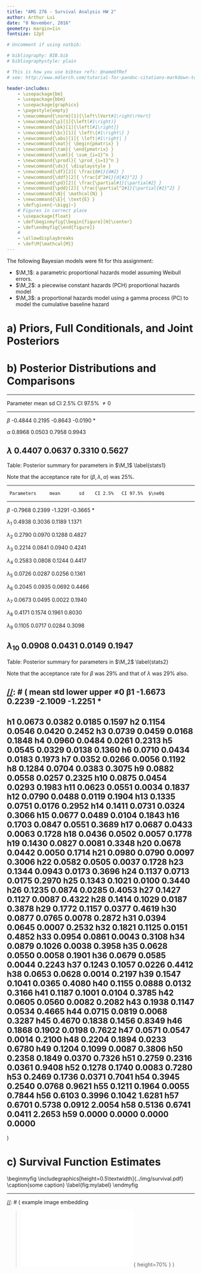```yaml
---
title: "AMS 276 - Survival Analysis HW 2"
author: Arthur Lui
date: "8 November, 2016"
geometry: margin=1in
fontsize: 12pt

# Uncomment if using natbib:

# bibliography: BIB.bib
# bibliographystyle: plain 

# This is how you use bibtex refs: @nameOfRef
# see: http://www.mdlerch.com/tutorial-for-pandoc-citations-markdown-to-latex.html)

header-includes: 
    - \usepackage{bm}
    - \usepackage{bbm}
    - \usepackage{graphicx}
    - \pagestyle{empty}
    - \newcommand{\norm}[1]{\left\lVert#1\right\rVert}
    - \newcommand{\p}[1]{\left(#1\right)}
    - \newcommand{\bk}[1]{\left[#1\right]}
    - \newcommand{\bc}[1]{ \left\{#1\right\} }
    - \newcommand{\abs}[1]{ \left|#1\right| }
    - \newcommand{\mat}{ \begin{pmatrix} }
    - \newcommand{\tam}{ \end{pmatrix} }
    - \newcommand{\suml}{ \sum_{i=1}^n }
    - \newcommand{\prodl}{ \prod_{i=1}^n }
    - \newcommand{\ds}{ \displaystyle }
    - \newcommand{\df}[2]{ \frac{d#1}{d#2} }
    - \newcommand{\ddf}[2]{ \frac{d^2#1}{d{#2}^2} }
    - \newcommand{\pd}[2]{ \frac{\partial#1}{\partial#2} }
    - \newcommand{\pdd}[2]{ \frac{\partial^2#1}{\partial{#2}^2} }
    - \newcommand{\N}{ \mathcal{N} }
    - \newcommand{\E}{ \text{E} }
    - \def\given{~\bigg|~}
    # Figures in correct place
    - \usepackage{float}
    - \def\beginmyfig{\begin{figure}[H]\center}
    - \def\endmyfig{\end{figure}}
    # 
    - \allowdisplaybreaks
    - \def\M{\mathcal{M}}
---
```


The following Bayesian models were fit for this assignment: 

- $\M_1$: a parametric proportional hazards model assuming Weibull errors.
- $\M_2$: a piecewise constant hazards (PCH) proportional hazards model
- $\M_3$: a proportional hazards model using a gamma process (PC) to model the cumulative baseline hazard 

# a) Priors, Full Conditionals, and Joint Posteriors

# b) Posterior Distributions and Comparisons

---------------------------------------------------------------
  Parameter       mean       sd    CI 2.5%    CI 97.5%  $\ne0$
-----------   --------    ------  --------   --------- --------
$\beta$        -0.4844    0.2195   -0.8643   -0.0190     *

$\alpha$        0.8968    0.0503    0.7958    0.9943

$\lambda$       0.4407    0.0637    0.3310    0.5627
---------------------------------------------------------------

Table: Posterior summary for parameters in $\M_1$ \label{stats1}

Note that the acceptance rate for $(\beta,\lambda,\alpha)$ was 25%.

----------------------------------------------------------------
     Parameters     mean       sd    CI 2.5%   CI 97.5%  $\ne0$
--------------- --------  --------  -------- ---------- --------
$\beta$          -0.7968    0.2399   -1.3291    -0.3665     *

$\lambda_1$       0.4938    0.3036    0.1189     1.1371

$\lambda_2$       0.2790    0.0970    0.1288     0.4827

$\lambda_3$       0.2214    0.0841    0.0940     0.4241

$\lambda_4$       0.2583    0.0808    0.1244     0.4417

$\lambda_5$       0.0726    0.0287    0.0256     0.1361

$\lambda_6$       0.2045    0.0935    0.0692     0.4466

$\lambda_7$       0.0673    0.0495    0.0022     0.1940

$\lambda_8$       0.4171    0.1574    0.1961     0.8030

$\lambda_9$       0.1105    0.0717    0.0284     0.3098

$\lambda_{10}$    0.0908    0.0431    0.0149     0.1947
----------------------------------------------------------------

Table: Posterior summary for parameters in $\M_2$ \label{stats2}

Note that the acceptance rate for $\beta$ was 29% and that of $\lambda$ was 29% also. 

[//]: # (
           mean       std     lower     upper ≠0
   β1   -1.6673    0.2239   -2.1009   -1.2251  *
------------------------------------------------
   h1    0.0673    0.0382    0.0185    0.1597
   h2    0.1154    0.0546    0.0420    0.2452
   h3    0.0739    0.0459    0.0168    0.1848
   h4    0.0960    0.0484    0.0261    0.2313
   h5    0.0545    0.0329    0.0138    0.1360
   h6    0.0710    0.0434    0.0183    0.1973
   h7    0.0352    0.0266    0.0056    0.1192
   h8    0.1284    0.0704    0.0383    0.3075
   h9    0.0882    0.0558    0.0257    0.2325
  h10    0.0875    0.0454    0.0293    0.1983
  h11    0.0623    0.0551    0.0034    0.1837
  h12    0.0790    0.0488    0.0119    0.1904
  h13    0.1335    0.0751    0.0176    0.2952
  h14    0.1411    0.0731    0.0324    0.3066
  h15    0.0677    0.0489    0.0104    0.1843
  h16    0.1703    0.0847    0.0551    0.3689
  h17    0.0687    0.0433    0.0063    0.1728
  h18    0.0436    0.0502    0.0057    0.1778
  h19    0.1430    0.0827    0.0081    0.3348
  h20    0.0678    0.0442    0.0050    0.1714
  h21    0.0980    0.0790    0.0097    0.3006
  h22    0.0582    0.0505    0.0037    0.1728
  h23    0.1344    0.0943    0.0173    0.3696
  h24    0.1137    0.0713    0.0175    0.2970
  h25    0.1343    0.1021    0.0100    0.3440
  h26    0.1235    0.0874    0.0285    0.4053
  h27    0.1427    0.1127    0.0087    0.4322
  h28    0.1414    0.1029    0.0187    0.3878
  h29    0.1772    0.1157    0.0377    0.4619
  h30    0.0877    0.0765    0.0078    0.2872
  h31    0.0394    0.0645    0.0007    0.2532
  h32    0.1821    0.1125    0.0151    0.4852
  h33    0.0954    0.0861    0.0043    0.3108
  h34    0.0879    0.1026    0.0038    0.3958
  h35    0.0628    0.0550    0.0058    0.1901
  h36    0.0679    0.0585    0.0044    0.2243
  h37    0.1243    0.1057    0.0226    0.4412
  h38    0.0653    0.0628    0.0014    0.2197
  h39    0.1547    0.1041    0.0365    0.4080
  h40    0.1155    0.0888    0.0132    0.3166
  h41    0.1187    0.1001    0.0104    0.3785
  h42    0.0605    0.0560    0.0082    0.2082
  h43    0.1938    0.1147    0.0534    0.4665
  h44    0.0715    0.0819    0.0068    0.3287
  h45    0.4670    0.1838    0.1456    0.8349
  h46    0.1868    0.1902    0.0198    0.7622
  h47    0.0571    0.0547    0.0014    0.2100
  h48    0.2204    0.1894    0.0233    0.6780
  h49    0.1204    0.1099    0.0087    0.3806
  h50    0.2358    0.1849    0.0370    0.7326
  h51    0.2759    0.2316    0.0361    0.9408
  h52    0.1278    0.1740    0.0083    0.7280
  h53    0.2469    0.1736    0.0371    0.7041
  h54    0.3945    0.2540    0.0768    0.9621
  h55    0.1211    0.1964    0.0055    0.7844
  h56    0.6103    0.3996    0.1042    1.6281
  h57    0.6701    0.5738    0.0912    2.0054
  h58    0.5136    0.6741    0.0411    2.2653
  h59    0.0000    0.0000    0.0000    0.0000
------------------------------------------------
)

# c) Survival Function Estimates
\beginmyfig
\includegraphics[height=0.5\textwidth]{../img/survival.pdf}
\caption{some caption}
\label{fig:mylabel}
\endmyfig

---


[//]: # ( example image embedding
\beginmyfig
\includegraphics[height=0.5\textwidth]{path/to/img/img.pdf}
\caption{some caption}
\label{fig:mylabel}
% reference by: \ref{fig:mylabel}
\endmyfig
)
[//]: # ( example image embedding
> ![some caption.\label{mylabel}](path/to/img/img.pdf){ height=70% }
)

[//]: # ( example two figs side-by-side
\begin{figure*}
  \begin{minipage}{.45\linewidth}
    \centering \includegraphics[height=1\textwidth]{img1.pdf}
    \caption{some caption}
    \label{fig:myLabel1}
  \end{minipage}\hfill
  \begin{minipage}{.45\linewidth}
    \centering \includegraphics[height=1\textwidth]{img2.pdf}
    \caption{some caption}
    \label{fig:myLabel2}
  \end{minipage}
\end{figure*}
)


[//]: # (Footnotes:)

[^1]: A common but alternate parameterization used for the extreme value distribution is 
$$
f_Y(y|\mu,\sigma) = \frac{1}{\sigma}\exp\bc{-\tx -\exp\p{-\tx}},~y\in\mathbb{R}
$$
where $\mu$ and $\sigma$ are location and scale parameters respectively.

